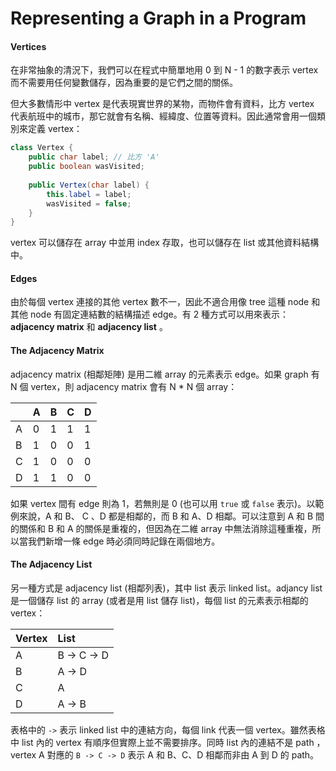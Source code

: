 # Representing a Graph in a Program

#### Vertices

在非常抽象的清況下，我們可以在程式中簡單地用 0 到 N - 1 的數字表示 vertex 而不需要用任何變數儲存，因為重要的是它們之間的關係。

但大多數情形中 vertex 是代表現實世界的某物，而物件會有資料，比方 vertex 代表航班中的城市，那它就會有名稱、經緯度、位置等資料。因此通常會用一個類別來定義 vertex：

```java
class Vertex {
    public char label; // 比方 'A'
    public boolean wasVisited;
    
    public Vertex(char label) {
        this.label = label;
        wasVisited = false;
    }
}
```

vertex 可以儲存在 array 中並用 index 存取，也可以儲存在 list 或其他資料結構中。

#### Edges

由於每個 vertex 連接的其他 vertex 數不一，因此不適合用像 tree 這種 node 和其他 node 有固定連結數的結構描述 edge。有 2 種方式可以用來表示：**adjacency matrix** 和 **adjacency list** 。

#### The Adjacency Matrix

adjacency matrix \(相鄰矩陣\) 是用二維 array 的元素表示 edge。如果 graph 有 N 個 vertex，則 adjacency matrix 會有 N \* N  個 array：

|  | A | B | C | D |
| :--- | :--- | :--- | :--- | :--- |
| A | 0 | 1 | 1 | 1 |
| B | 1 | 0 | 0 | 1 |
| C | 1 | 0 | 0 | 0 |
| D | 1 | 1 | 0 | 0 |

如果 vertex 間有 edge 則為 1，若無則是 0 \(也可以用 `true` 或 `false` 表示\)。以範例來說，A 和 B、 C 、D 都是相鄰的，而 B 和 A、D 相鄰。可以注意到 A 和 B 間的關係和 B 和 A 的關係是重複的，但因為在二維 array 中無法消除這種重複，所以當我們新增一條 edge 時必須同時記錄在兩個地方。

#### The Adjacency List

另一種方式是 adjacency list \(相鄰列表\)，其中 list 表示 linked list。adjancy list 是一個儲存 list 的 array \(或者是用 list 儲存 list\)，每個 list 的元素表示相鄰的 vertex：

| Vertex | List |
| :--- | :--- |
| A | B -&gt; C -&gt; D |
| B | A -&gt; D |
| C | A |
| D | A -&gt; B |

表格中的 `->` 表示 linked list 中的連結方向，每個 link 代表一個 vertex。雖然表格中 list 內的 vertex 有順序但實際上並不需要排序。同時 list 內的連結不是 path ，vertex A 對應的 `B -> C -> D` 表示 A 和 B、C、D 相鄰而非由 A 到 D 的 path。

